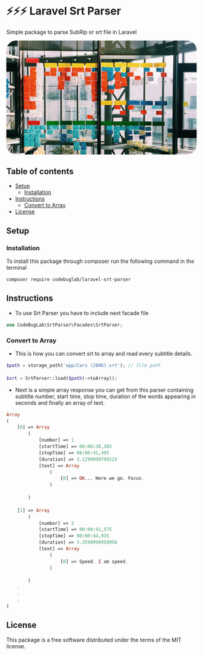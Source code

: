 # ⚡⚡⚡ Laravel Srt Parser

Simple package to parse SubRip or srt file in Laravel

![Laravel Srt Parser](logo.png)

## Table of contents
- [Setup](#setup)
    - [Installation](#installation)
- [Instructions](#Instructions)
    - [Convert to Array](#convert-to-array)
- [License](#license)
## Setup
### Installation

To install this package through composer run the following command in the terminal

```bash
composer require codebuglab/laravel-srt-parser
```

## Instructions
- To use Srt Parser you have to include next facade file
```php
use CodeBugLab\SrtParser\Facades\SrtParser;
```


### Convert to Array
- This is how you can convert srt to array and read every subtitle details.
```php
$path = storage_path('app/Cars (2006).srt'); // file path

$srt = SrtParser::load($path)->toArray();
```
- Next is a simple array response you can get from this parser containing subtitle number, start time, stop time, duration of the words appearing in seconds and finally an array of text.
```php
Array
(
    [0] => Array
        (
            [number] => 1
            [startTime] => 00:00:38,365
            [stopTime] => 00:00:41,495
            [duration] => 3.1299998760223
            [text] => Array
                (
                    [0] => OK... Here we go. Focus.
                )

        )

    [1] => Array
        (
            [number] => 2
            [startTime] => 00:00:41,575
            [stopTime] => 00:00:44,935
            [duration] => 3.3599998950958
            [text] => Array
                (
                    [0] => Speed. I am speed.
                )

        )
    .
    .   
    .
)
```





## License

This package is a free software distributed under the terms of the MIT license.
